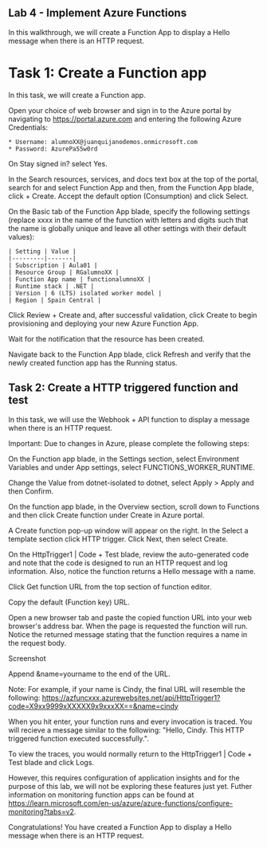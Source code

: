 ## Lab 4 - Implement Azure Functions ##
In this walkthrough, we will create a Function App to display a Hello message when there is an HTTP request.

# Task 1: Create a Function app #
In this task, we will create a Function app.

Open your choice of web browser and sign in to the Azure portal by navigating to https://portal.azure.com and entering the following Azure Credentials:

    * Username: alumnoXX@juanquijanodemos.onmicrosoft.com
    * Password: AzurePa55w0rd

On Stay signed in? select Yes.

In the Search resources, services, and docs text box at the top of the portal, search for and select Function App and then, from the Function App blade, click + Create. Accept the default option (Consumption) and click Select.

On the Basic tab of the Function App blade, specify the following settings (replace xxxx in the name of the function with letters and digits such that the name is globally unique and leave all other settings with their default values):

    | Setting | Value |
    |---------|-------|
    | Subscription | Aula01 |
    | Resource Group | RGalumnoXX |
    | Function App name | functionalumnoXX |
    | Runtime stack | .NET |
    | Version | 6 (LTS) isolated worker model |
    | Region | Spain Central |

Click Review + Create and, after successful validation, click Create to begin provisioning and deploying your new Azure Function App.

Wait for the notification that the resource has been created.

Navigate back to the Function App blade, click Refresh and verify that the newly created function app has the Running status.

## Task 2: Create a HTTP triggered function and test ##
In this task, we will use the Webhook + API function to display a message when there is an HTTP request.

Important: Due to changes in Azure, please complete the following steps:

On the Function app blade, in the Settings section, select Environment Variables and under App settings, select FUNCTIONS_WORKER_RUNTIME.

Change the Value from dotnet-isolated to dotnet, select Apply > Apply and then Confirm.

On the function app blade, in the Overview section, scroll down to Functions and then click Create function under Create in Azure portal.

A Create function pop-up window will appear on the right. In the Select a template section click HTTP trigger. Click Next, then select Create.

On the HttpTrigger1 | Code + Test blade, review the auto-generated code and note that the code is designed to run an HTTP request and log information. Also, notice the function returns a Hello message with a name.

Click Get function URL from the top section of function editor.

Copy the default (Function key) URL.

Open a new browser tab and paste the copied function URL into your web browser's address bar. When the page is requested the function will run. Notice the returned message stating that the function requires a name in the request body.

Screenshot

Append &name=yourname to the end of the URL.

Note: For example, if your name is Cindy, the final URL will resemble the following: https://azfuncxxx.azurewebsites.net/api/HttpTrigger1?code=X9xx9999xXXXXX9x9xxxXX==&name=cindy

When you hit enter, your function runs and every invocation is traced. You will recieve a message similar to the following: "Hello, Cindy. This HTTP triggered function executed successfully.".

To view the traces, you would normally return to the HttpTrigger1 | Code + Test blade and click Logs.

However, this requires configuration of application insights and for the purpose of this lab, we will not be exploring these features just yet. Futher information on monitoring function apps can be found at https://learn.microsoft.com/en-us/azure/azure-functions/configure-monitoring?tabs=v2.

Congratulations! You have created a Function App to display a Hello message when there is an HTTP request.